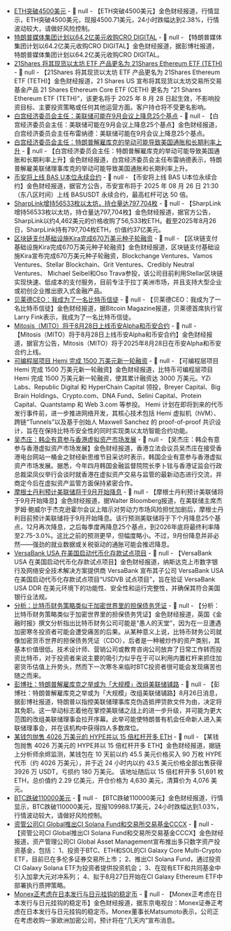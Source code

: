 - [ETH突破4500美元]() - 📰 null - 【ETH突破4500美元】金色财经报道，行情显示，ETH突破4500美元，现报4500.71美元，24小时跌幅达到2.38%，行情波动较大，请做好风险控制。
- [特朗普媒体集团计划以64.2亿美元收购CRO DIGITAL](twitter.com/bwenews/status/1960319151156986135) - 📰 null - 【特朗普媒体集团计划以64.2亿美元收购CRO DIGITAL】金色财经报道，据彭博社报道，特朗普媒体集团计划以64.2亿美元收购CRO DIGITAL。
- [21Shares 将其现货以太坊 ETF 产品更名为 21Shares Ethereum ETF (TETH)](https://www.globenewswire.com/news-release/2025/08/26/3139190/0/en/21Shares-Renames-Spot-Ethereum-Product.html) - 📰 null - 【21Shares 将其现货以太坊 ETF 产品更名为 21Shares Ethereum ETF (TETH)】金色财经报道，21 Shares US 宣布将其现货以太坊交易所交易基金产品 21 Shares Ethereum Core ETF (CETH) 更名为 "21 Shares Ethereum ETF (TETH)"，该更名将于 2025 年 8 月 28 日起生效，不影响投资目标、主要投资策略或任何其他运营方面。客户持仓将不受更名影响。
- [白宫经济委员会主任：美联储可能在9月会议上降息25个基点]() - 📰 null - 【白宫经济委员会主任：美联储可能在9月会议上降息25个基点】金色财经报道，白宫经济委员会主任布雷纳德：美联储可能在9月会议上降息25个基点。
- [白宫经济委员会主任：特朗普解雇库克的举动可能导致美国通胀和长期利率上升]() - 📰 null - 【白宫经济委员会主任：特朗普解雇库克的举动可能导致美国通胀和长期利率上升】金色财经报道，白宫经济委员会主任布雷纳德表示，特朗普解雇美联储理事库克的举动可能导致美国通胀和长期利率上升。
- [币安将上线 BAS U本位永续合约]() - 📰 null - 【币安将上线 BAS U本位永续合约】金色财经报道，据官方公告，币安宣布将于 2025 年 08 月 26 日 21:30（东八区时间）上线 BASUSDT 永续合约，最高杠杆可达 50 倍。
- [SharpLink增持56533枚以太坊，持仓量达797,704枚](https://x.com/SharpLinkGaming/status/1960313701317419149) - 📰 null - 【SharpLink增持56533枚以太坊，持仓量达797,704枚】金色财经报道，据官方公告，SharpLink以约4,462美元的价格收购了56,533枚ETH。截至2025年8月26日，SharpLink持有797,704枚ETH，价值约37亿美元。
- [区块链支付基础设施Kira完成670万美元种子轮融资](https://www.prnewswire.com/news-releases/kira-raises-6-7m-to-help-companies-launch-embedded-ai-fintech-products-302538874.html) - 📰 null - 【区块链支付基础设施Kira完成670万美元种子轮融资】金色财经报道，区块链支付基础设施Kira宣布完成670万美元种子轮融资，Blockchange Ventures、Vamos Ventures、Stellar Blockchain、Grit Ventures、Credibly Neutral Ventures、 Michael Seibel和Oso Trava参投，该公司目前利用Stellar区块链实现快速、低成本的支付服务，目前专注于拉丁美洲市场，并且支持大型企业或初创企业推出嵌入式金融产品。
- [贝莱德CEO：我成为了一名比特币信徒](https://x.com/BitcoinNewsCom/status/1960310174842827030) - 📰 null - 【贝莱德CEO：我成为了一名比特币信徒】金色财经报道，据Bitcoin Magazine报道，贝莱德首席执行官Larry Fink表示，我成为了一名比特币信徒。
- [Mitosis（MITO）将于8月28日上线币安Alpha和币安合约]() - 📰 null - 【Mitosis（MITO）将于8月28日上线币安Alpha和币安合约】金色财经报道，据官方公告，Mitosis（MITO）将于2025年8月28日在币安Alpha和币安合约上线。
- [可编程层项目 Hemi 完成 1500 万美元新一轮融资](https://www.theblock.co/post/368234/hemi-raises-15-million-ahead-of-token-launch-for-bitcoin-programmability-layer) - 📰 null - 【可编程层项目 Hemi 完成 1500 万美元新一轮融资】金色财经报道，比特币可编程层项目 Hemi 完成 1500 万美元新一轮融资，使其累计融资达 3000 万美元。YZi Labs、Republic Digital 和 HyperChain Capital 领投，Breyer Capital、Big Brain Holdings、Crypto.com、DNA Fund、Selini Capital、Protein Capital、Quantstamp 和 Web 3.com 等参投。 
Hemi 计划在即将到来的代币发行事件前，进一步推进网络开发，其核心技术包括 Hemi 虚拟机（hVM）、跨链“Tunnels”以及基于创始人 Maxwell Sanchez 的 proof-of-proof 共识设计，旨在在保持比特币安全性的同时实现类以太坊智能合约功能。
- [吴杰庄：韩企有意参与香港虚拟资产市场发展](https://gbcode.rthk.hk/TuniS/news.rthk.hk/rthk/ch/news-programmes/this-episode.htm?cmsid=95&episode_id=1042920&livetime=20250825000000&share=facebook) - 📰 null - 【吴杰庄：韩企有意参与香港虚拟资产市场发展】金色财经报道，香港立法会议员吴杰庄在接受香港电台网站一桶金之财经新思维节目采访时表示，韩国企业有意参与香港虚拟资产市场发展。据悉，今年四月韩国金融监督院院长李卜铉与香港证监会行政总裁梁凤仪举行会谈时就香港在虚拟资产交易与监管的最新动态进行交流，并商定今后在虚拟资产监管方面保持紧密合作。
- [摩根士丹利预计美联储将于9月开始降息](https://x.com/DeItaone/status/1960306723253621213) - 📰 null - 【摩根士丹利预计美联储将于9月开始降息】金色财经报道，据Walter Bloomberg报道，在美联储主席杰罗姆·鲍威尔于杰克逊霍尔会议上暗示对劳动力市场风险担忧加剧后，摩根士丹利目前预计美联储将于9月开始降息。该行预测美联储将于下个月降息25个基点，12月再次降息，之后每季度再降息25个基点，到2026年底将最终利率降至2.75-3.0%。这比之前的预测更早，但幅度略小。不过，9月份降息并非必然——强劲的就业数据或关税驱动的通胀可能会推迟降息。
- [VersaBank USA 在美国启动代币化存款试点项目](https://www.prnewswire.com/news-releases/versabank-announces-versabank-usa-launch-of-tokenized-deposit-pilot-program-in-united-states-302538837.html) - 📰 null - 【VersaBank USA 在美国启动代币化存款试点项目】金色财经报道，纳斯达克上市数字银行及网络安全技术解决方案提供商 VersaBank 宣布其子公司 VersaBank USA 在美国启动代币化存款试点项目“USDVB 试点项目”，旨在验证 VersaBank USA DDR 在美元环境下的功能性、安全性和运行完整性，并确保其符合美国银行业法规。
- [分析：比特币财务策略类似于加密世界里的担保债务凭证](https://www.ft.com/content/478ea5bc-ea18-44f7-9da1-602ebe283fca) - 📰 null - 【分析：比特币财务策略类似于加密世界里的担保债务凭证】金色财经报道，英国《金融时报》撰文分析指出比特币财务公司可能是“愚人的天堂”，因为在一旦遭遇加密寒冬投资者可能会遭受痛苦的后果。从某种意义上说，比特币财务公司就像加密货币世界的担保债务凭证（CDO），后者是一种被炒作的资产类别，其基本价值很低。技术设计师、营销公司或教育咨询公司放弃了日常工作转而投资比特币，对于投资者来说主要的吸引力似乎在于可以利用内置杠杆来抓住加密货币估值上升势头，然而下一次寒冬来临时BTC投资者很可能会发现痛苦也随之而来。
- [彭博社：特朗普解雇库克之举或为「大规模」改组美联储铺路](https://www.bloomberg.com/news/newsletters/2025-08-26/how-trump-s-move-to-fire-cook-could-open-door-to-momentous-fed-overhaul?taid=68ad9561f3b52800011c5bc3&utm_campaign=trueanthem&utm_content=business&utm_medium=social&utm_source=twitter) - 📰 null - 【彭博社：特朗普解雇库克之举或为「大规模」改组美联储铺路】8月26日消息，据彭博社报道，特朗普以指控美联储理事库克伪造抵押贷款文件为由，决定将其免职。这一举动标志着他在掌控美联储之战上的进一步升级，并可能为更大范围的改组美联储理事会拉开序幕。此举可能使特朗普有机会任命新人进入美联储理事会，并在该机构中获得四人多数席位。
- [某钱包抛售 4026 万美元的 HYPE并以 15 倍杠杆开多 ETH](https://x.com/EmberCN/status/1960294280708464805) - 📰 null - 【某钱包抛售 4026 万美元的 HYPE并以 15 倍杠杆开多 ETH】金色财经报道，据链上分析师余烬监测，某钱包在 10 天前以约 45.5 美元价格买入 90 万枚 HYPE 代币（约 4026 万美元），并于近 24 小时内以约 43.5 美元价格全部出售获得 3926 万 USDT，亏损约 180 万美元。 
该地址随后以 15 倍杠杆开多 51,691 枚ETH，总价值约 2.29 亿美元，开仓价格为 4,630 美元，清算价为 4,076 美元。
- [BTC跌破110000美元]() - 📰 null - 【BTC跌破110000美元】金色财经报道，行情显示，BTC跌破110000美元，现报109988.17美元，24小时跌幅达到1.03%，行情波动较大，请做好风险控制。
- [资管公司CI Global推出CI Solana Fund和交易所交易基金CCCX](https://www.businesswire.com/news/home/20250826550649/en/CI-Global-Asset-Management-Simplifies-Access-to-Digital-Assets-with-Expanded-Lineup) - 📰 null - 【资管公司CI Global推出CI Solana Fund和交易所交易基金CCCX】金色财经报道，资产管理公司CI Global Asset Management宣布推出多只数字资产投资基金，包括： 
1、投资于BTC、ETH和SOL的CI Galaxy Core Multi-Crypto ETF，目前已在多伦多证券交易所上市； 
2、推出CI Solana Fund，通过投资CI Galaxy Solana ETF为投资者提供投资机会； 
3、在现有ETF和共同基金中引入加拿大元对冲系列； 
4、拟于8月27日开始在CI Galaxy Ethereum ETF中部署执行质押策略。
- [Monex正考虑在日本发行与日元挂钩的稳定币]() - 📰 null - 【Monex正考虑在日本发行与日元挂钩的稳定币】金色财经报道，据东京电视台：Monex证券正考虑在日本发行与日元挂钩的稳定币。Monex董事长Matsumoto表示，公司正在考虑收购一家欧洲加密公司，预计将在“几天内”宣布消息。

